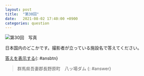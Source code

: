 ```yaml
---
layout: post
title:  "第30回"
date:   2021-08-02 17:40:00 +0900
categories: question
---
```


![第30回　写真](/kokodoko/images/q30.jpg)

日本国内のどこかです。撮影者が立っている施設名で答えてください。

[答えを表示する](javascript:void(0)){: #ansbtn}

>群馬県吾妻郡長野原町　八ッ場ダム
{: #answer}